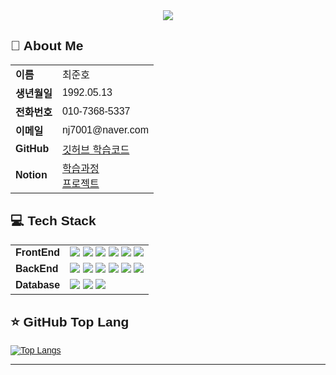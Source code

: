 <div align="center">
<img src="https://capsule-render.vercel.app/api?type=waving&color=BDBDC8&height=150&section=header&text=Welcome&nbsp;haracedaily's&nbsp;Github&fontSize=20" />
</div>

<h2 style="font-family: 'Arial', sans-serif;">👋 About Me</h2>

<div style="font-family: 'Arial', sans-serif;">

<table>
  <tr>
    <td>
      <strong>이름</strong>
    </td>
    <td>
      최준호
    </td>
  </tr>
  <tr>
    <td>
      <strong>생년월일</strong>
    </td>
    <td>
      1992.05.13
    </td>
  </tr>
  <tr>
    <td>
      <strong>전화번호</strong>
    </td>
    <td>
      010-7368-5337
    </td>
  </tr>
  <tr>
    <td>
      <strong>이메일</strong>
    </td>
    <td>
      nj7001@naver.com
    </td>
  </tr>
  <tr>
    <td>
      <strong>GitHub</strong>
    </td>
    <td>
      <a href="https://github.com/haracedaily/studyList">깃허브 학습코드</a>
    </td>
  </tr>
  <tr>
    <td>
      <strong>Notion</strong>
    </td>
    <td>
    <a href="https://ripe-potato-6b7.notion.site/17ccb7b25b6380238061d8af723d1fd7?pvs=4">학습과정</a>
    <br>
    <a href="https://ripe-potato-6b7.notion.site/199cb7b25b63806cb824cac34c385531?v=199cb7b25b6380e4bb44000c5a535989&pvs=4">프로젝트</a>
        </td>
    </tr>
</table>

</div>


<h2 style="font-family: 'Arial', sans-serif;">💻 Tech Stack</h2>

<div style="font-family: 'Arial', sans-serif;">
<table>
  <tr><td><strong>FrontEnd</strong></td>
    <td>
      <img src="https://img.shields.io/badge/html5-%23E34F26.svg?&style=for-the-badge&logo=html5&logoColor=white" />
      <img src="https://img.shields.io/badge/javascript-%23F7DF1E.svg?&style=for-the-badge&logo=javascript&logoColor=black" />
      <img src="https://img.shields.io/badge/css3-%231572B6.svg?&style=for-the-badge&logo=css3&logoColor=white" />
      <img src="https://img.shields.io/badge/jquery-%230769AD.svg?&style=for-the-badge&logo=jquery&logoColor=white" />
      <img src="https://img.shields.io/badge/react-%2361DAFB.svg?&style=for-the-badge&logo=react&logoColor=black" />
      <img src="https://img.shields.io/badge/tailwind%20css-%2338B2AC.svg?&style=for-the-badge&logo=tailwind%20css&logoColor=white" />
      </td>
  </tr>
  <tr><td><strong>BackEnd</strong></td>
    <td>
      <img src="https://img.shields.io/badge/node.js-%23339933.svg?&style=for-the-badge&logo=node.js&logoColor=white" />
      <img src="https://img.shields.io/badge/express.js-%23339933.svg?&style=for-the-badge&logo=node.js&logoColor=white" />
      <img src="https://img.shields.io/badge/nodemon-%2376D04B.svg?&style=for-the-badge&logo=nodemon&logoColor=black" />
      <img src="https://img.shields.io/badge/java-%23007396.svg?&style=for-the-badge&logo=java&logoColor=white" />
      <img src="https://img.shields.io/badge/spring-%236DB33F.svg?&style=for-the-badge&logo=spring&logoColor=white" />
      <img src="https://img.shields.io/badge/thymeleaf-%23005F0F.svg?&style=for-the-badge&logo=thymeleaf&logoColor=white" />
      </td></tr>
  <tr><td><strong>Database</strong></td>
    <td>
      <img src="https://img.shields.io/badge/oracle-%23F80000.svg?&style=for-the-badge&logo=oracle&logoColor=white" />
      <img src="https://img.shields.io/badge/mysql-%234479A1.svg?&style=for-the-badge&logo=mysql&logoColor=white" />
      <img src="https://img.shields.io/badge/supabase-%233ECF8E.svg?&style=for-the-badge&logo=supabase&logoColor=white" />
    </td></tr>
</table>

<h2 style="font-family: 'Arial', sans-serif;">⭐ GitHub Top Lang</h2>

[![Top Langs](https://github-readme-stats.vercel.app/api/top-langs/?username=haracedaily)](https://github.com/anuraghazra/github-readme-stats)
    


</div>

---


<!--
## Hi there 👋
**haracedaily/haracedaily** is a ✨ _special_ ✨ repository because its `README.md` (this file) appears on your GitHub profile.

Here are some ideas to get you started:

- 🔭 I’m currently working on ...
- 🌱 I’m currently learning ...
- 👯 I’m looking to collaborate on ...
- 🤔 I’m looking for help with ...
- 💬 Ask me about ...
- 📫 How to reach me: ...
- 😄 Pronouns: ...
- ⚡ Fun fact: ...
-->
